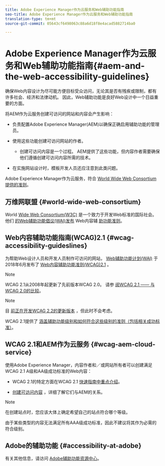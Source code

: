 ```yaml
---
title: Adobe Experience Manager作为云服务和Web辅助功能指南
seo-title: Adobe Experience Manager作为云服务和Web辅助功能指南
translation-type: tm+mt
source-git-commit: 05643cf6498063c88a6d18f8e4acad5882714ba0

---
```



# Adobe Experience Manager作为云服务和Web辅助功能指南{#aem-and-the-web-accessibility-guidelines}

确保Web内容设计为尽可能方便目标受众访问，无论其是否有残疾或限制，都有许多社会、经济和法律动机。 因此，Web辅助功能是良好Web设计中一个日益重要的方面。

将AEM作为云服务创建可访问的网站和内容会产生影响：

* 负责配置Adobe Experience Manager(AEM)以确保正确启用辅助功能的管理员。

* 使用这些功能创建可访问网站的作者。

   * 创建可访问内容是一个过程。 AEM提供了这些功能，但内容作者需要确保他们遵循创建可访问内容所需的技术。

* 在实施网站设计时，模板开发人员还应注意到此类问题。

Adobe Experience Manager作为云服务，符合 [World Wide Web Consortium](#wcag-accessibility-guideslines)[提供的准则](#world-wide-web-consortium)。

## 万维网联盟 {#world-wide-web-consortium}

World [Wide Web Consortium(W3C)](https://www.w3.org/) 是一个致力于开发Web标准的国际社会。 他们 [的Web辅助功能倡议(WAI)发布](https://www.w3.org/WAI/) Web内容辅 [助功能准则](#wcag-accessibility-guidelines)。

## Web内容辅助功能指南(WCAG)2.1 {#wcag-accessibility-guideslines}

为帮助Web设计人员和开发人员制作可访问的网站， [Web辅助功能计划(WAI)](https://www.w3.org/WAI/) 于2018年6月发布了 [Web内容辅助功能准则(WCAG)2.1](https://www.w3.org/TR/WCAG/) 。

>[!NOTE]
> 
> WCAG 2.1从2008年起更新了先前版本WCAG 2.0。 请参 [阅WCAG 2.1 —— 与WCAG 2.0的比较](https://www.w3.org/TR/WCAG21/#comparison-with-wcag-2-0)。

>[!NOTE]
> 
>目 [前正在开发WCAG 2.2的更新版本](https://www.w3.org/TR/WCAG22/) ，但此时不会考虑。


WCAG 2.1提供了 [涵盖辅助功能级别和如何符合这些级别的准则（包括相关成功标准）](https://www.w3.org/TR/WCAG/#conformance)。

## WCAG 2.1和AEM作为云服务 {#wcag-aem-cloud-service}

使用Adobe Experience Manager，内容作者和／或网站所有者可以创建满足WCAG 2.1 A级和AA级成功标准的Web内容：

* WCAG 2.1的特定方面在WCAG 2.1 [快速指南中重点介绍](/help/onboarding/accessibility/quick-guide-wcag.md)。

* [创建可访问内容](/help/sites-cloud/authoring/fundamentals/accessible-content.md) ，详细了解它们与AEM的关系。

>[!NOTE]
> 
>在创建站点时，您应该大体上确定希望自己的站点符合哪个等级。
>
>由于某些类型的内容无法满足所有AAA级成功标准，因此不建议将其作为必需的符合级别。

<!--
* [Configuring the Rich Text Editor for Producing Accessible Sites](/help/sites-administering/rte-accessible-content.md)
  Guidelines on how administrators can configure AEM for producing accessible content.
-->

<!--
* [Creating Accessible Adaptive Forms](/help/forms/using/creating-accessible-adaptive-forms.md)
  Adobe Experience Manager (AEM) includes a number of features and capabilities that enhance the usability of adaptive forms for users with different abilities. The solution also assists form authors in creating accessible adaptive forms.
-->

## Adobe的辅助功能 {#accessibility-at-adobe}

有关其他信息，请访问 [Adobe辅助功能资源中心](https://www.adobe.com/accessibility/)。


